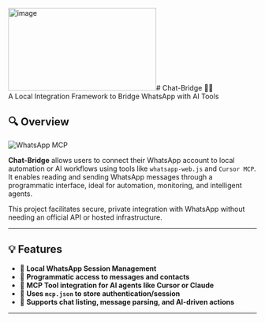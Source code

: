 <img width="300" height="168" alt="image" src="https://github.com/user-attachments/assets/793b7c16-23b0-4353-9059-6bb37e6599fb" /># Chat-Bridge 📲🤖  
A Local Integration Framework to Bridge WhatsApp with AI Tools

## 🔍 Overview

![WhatsApp MCP](./2aa5f936-ba2f-4907-af8f-b18a7c9a6a65.png)


**Chat-Bridge** allows users to connect their WhatsApp account to local automation or AI workflows using tools like `whatsapp-web.js` and `Cursor MCP`. It enables reading and sending WhatsApp messages through a programmatic interface, ideal for automation, monitoring, and intelligent agents.

This project facilitates secure, private integration with WhatsApp without needing an official API or hosted infrastructure.

---

## 💡 Features

- 🔐 **Local WhatsApp Session Management**
- 📩 **Programmatic access to messages and contacts**
- 🧠 **MCP Tool integration for AI agents like Cursor or Claude**
- 📁 **Uses `mcp.json` to store authentication/session**
- 🔄 **Supports chat listing, message parsing, and AI-driven actions**

---

